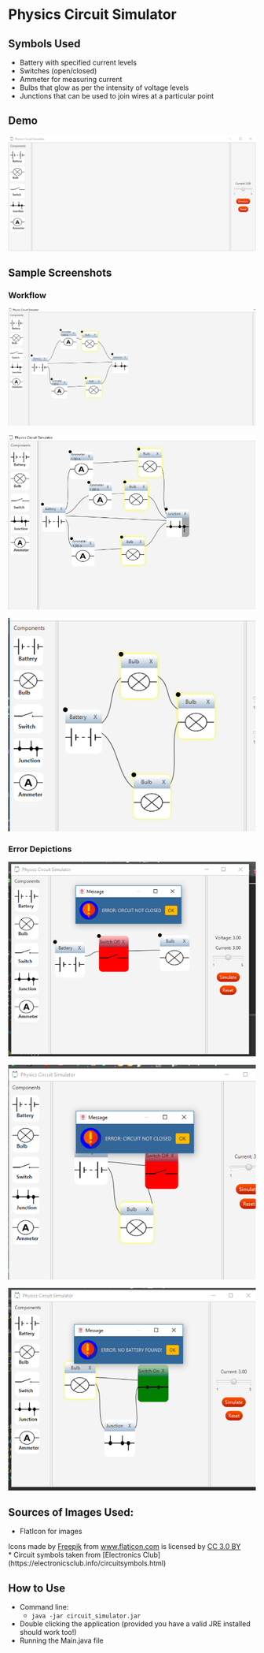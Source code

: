 # Physics Circuit Simulator

## Symbols Used

* Battery with specified current levels
* Switches (open/closed)
* Ammeter for measuring current
* Bulbs that glow as per the intensity of voltage levels
* Junctions that can be used to join wires at a particular point

## Demo

![Demo](screenshots\demo.gif)

## Sample Screenshots

### Workflow

![Sample 1](screenshots/sample_1.PNG)

![Sample 2](screenshots/sample_2.PNG)

![Sample 3](screenshots/sample_3.PNG)

### Error Depictions

![Error 1](screenshots/error_1.PNG)

![Error 2](screenshots/error_2.PNG)



![Error 3](screenshots/error_3.PNG)

## Sources of Images Used:

* FlatIcon for images

<div>Icons made by <a href="https://www.flaticon.com/authors/freepik" title="Freepik">Freepik</a> from <a href="https://www.flaticon.com/"             title="Flaticon">www.flaticon.com</a> is licensed by <a href="http://creativecommons.org/licenses/by/3.0/"             title="Creative Commons BY 3.0" target="_blank">CC 3.0 BY</a></div>
* Circuit symbols taken from [Electronics Club](https://electronicsclub.info/circuitsymbols.html)

## How to Use

* Command line:
	* `java -jar circuit_simulator.jar`
* Double clicking the application (provided you have a valid JRE installed should work too!)
* Running the Main.java file